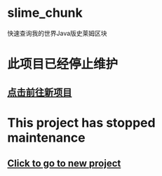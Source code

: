 # slime_chunk  
快速查询我的世界Java版史莱姆区块 


# 此项目已经停止维护
## [点击前往新项目](https://github.com/zzqfbzz/XzSlimePk)


# This project has stopped maintenance
## [Click to go to new project](https://github.com/zzqfbzz/XzSlimePk)
